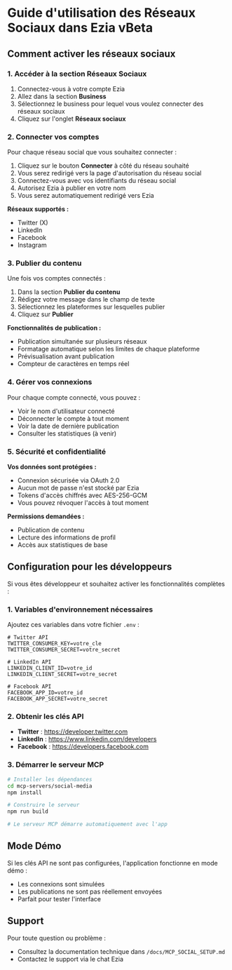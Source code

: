 # Guide d'utilisation des Réseaux Sociaux dans Ezia vBeta

## Comment activer les réseaux sociaux

### 1. Accéder à la section Réseaux Sociaux

1. Connectez-vous à votre compte Ezia
2. Allez dans la section **Business** 
3. Sélectionnez le business pour lequel vous voulez connecter des réseaux sociaux
4. Cliquez sur l'onglet **Réseaux sociaux**

### 2. Connecter vos comptes

Pour chaque réseau social que vous souhaitez connecter :

1. Cliquez sur le bouton **Connecter** à côté du réseau souhaité
2. Vous serez redirigé vers la page d'autorisation du réseau social
3. Connectez-vous avec vos identifiants du réseau social
4. Autorisez Ezia à publier en votre nom
5. Vous serez automatiquement redirigé vers Ezia

**Réseaux supportés :**
- Twitter (X)
- LinkedIn
- Facebook
- Instagram

### 3. Publier du contenu

Une fois vos comptes connectés :

1. Dans la section **Publier du contenu**
2. Rédigez votre message dans le champ de texte
3. Sélectionnez les plateformes sur lesquelles publier
4. Cliquez sur **Publier**

**Fonctionnalités de publication :**
- Publication simultanée sur plusieurs réseaux
- Formatage automatique selon les limites de chaque plateforme
- Prévisualisation avant publication
- Compteur de caractères en temps réel

### 4. Gérer vos connexions

Pour chaque compte connecté, vous pouvez :
- Voir le nom d'utilisateur connecté
- Déconnecter le compte à tout moment
- Voir la date de dernière publication
- Consulter les statistiques (à venir)

### 5. Sécurité et confidentialité

**Vos données sont protégées :**
- Connexion sécurisée via OAuth 2.0
- Aucun mot de passe n'est stocké par Ezia
- Tokens d'accès chiffrés avec AES-256-GCM
- Vous pouvez révoquer l'accès à tout moment

**Permissions demandées :**
- Publication de contenu
- Lecture des informations de profil
- Accès aux statistiques de base

## Configuration pour les développeurs

Si vous êtes développeur et souhaitez activer les fonctionnalités complètes :

### 1. Variables d'environnement nécessaires

Ajoutez ces variables dans votre fichier `.env` :

```env
# Twitter API
TWITTER_CONSUMER_KEY=votre_cle
TWITTER_CONSUMER_SECRET=votre_secret

# LinkedIn API  
LINKEDIN_CLIENT_ID=votre_id
LINKEDIN_CLIENT_SECRET=votre_secret

# Facebook API
FACEBOOK_APP_ID=votre_id
FACEBOOK_APP_SECRET=votre_secret
```

### 2. Obtenir les clés API

- **Twitter** : https://developer.twitter.com
- **LinkedIn** : https://www.linkedin.com/developers
- **Facebook** : https://developers.facebook.com

### 3. Démarrer le serveur MCP

```bash
# Installer les dépendances
cd mcp-servers/social-media
npm install

# Construire le serveur
npm run build

# Le serveur MCP démarre automatiquement avec l'app
```

## Mode Démo

Si les clés API ne sont pas configurées, l'application fonctionne en mode démo :
- Les connexions sont simulées
- Les publications ne sont pas réellement envoyées
- Parfait pour tester l'interface

## Support

Pour toute question ou problème :
- Consultez la documentation technique dans `/docs/MCP_SOCIAL_SETUP.md`
- Contactez le support via le chat Ezia